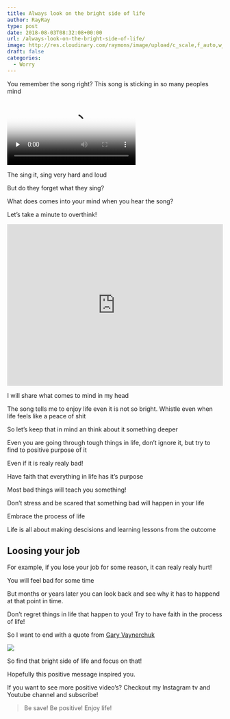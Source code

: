 ```yaml
---
title: Always look on the bright side of life
author: RayRay
type: post
date: 2018-08-03T08:32:08+00:00
url: /always-look-on-the-bright-side-of-life/
image: http://res.cloudinary.com/raymons/image/upload/c_scale,f_auto,w_2560/v1535288914/byrayray/always-look-on-the-bright-side-of-life.jpg
draft: false
categories:
  - Worry
---
```


You remember the song right? This song is sticking in so many peoples mind
<!--more-->

<div class="igtv__wrapper">
<video controls="controls" controlslist="nodownload" class="tWeCl" playsinline="" poster="https://scontent-amt2-1.cdninstagram.com/vp/2b386269d52fb6114149bc7c104d2646/5B84FE0A/t51.2885-15/e15/37704022_274408313353113_6699938837600141312_n.jpg" preload="none" src="https://scontent-amt2-1.cdninstagram.com/vp/8f5faa770f11afb93b3cbd3e0eee6afa/5B84BB9C/t50.16885-16/10000000_312155009527760_8488684534747889664_n.mp4" type="video/mp4"></video>
</div>


The sing it, sing very hard and loud

But do they forget what they sing?

What does comes into your mind when you hear the song?

Let’s take a minute to overthink!

<div  class="yt__video" style="position:relative;height:0;padding-bottom:75%"><iframe src="https://www.youtube.com/embed/jHPOzQzk9Qo?ecver=2" style="position:absolute;width:100%;height:100%;left:0" width="480" height="360" frameborder="0" allow="autoplay; encrypted-media" allowfullscreen></iframe></div>

I will share what comes to mind in my head

The song tells me to enjoy life even it is not so bright. Whistle even when life feels like a peace of shit

So let’s keep that in mind an think about it something deeper

Even you are going through tough things in life, don’t ignore it, but try to find to positive purpose of it

Even if it is realy realy bad!

Have faith that everything in life has it’s purpose

Most bad things will teach you something!

Don’t stress and be scared that something bad will happen in your life

Embrace the process of life

Life is all about making descisions and learning lessons from the outcome

## Loosing your job

For example, if you lose your job for some reason, it can realy realy hurt!

You will feel bad for some time

But months or years later you can look back and see why it has to happend at that point in time.

Don’t regret things in life that happen to you! Try to have faith in the process of life!

So I want to end with a quote from [Gary Vaynerchuk](https://medium.com/@garyvee)

<img src="https://cdn-images-1.medium.com/max/1600/1*oB_9DNMygjs7EhHPInEELw.png">

So find that bright side of life and focus on that!

Hopefully this positive message inspired you.

If you want to see more positive video’s? Checkout my Instagram tv and Youtube channel and subscribe!

> Be save! Be positive! Enjoy life!
